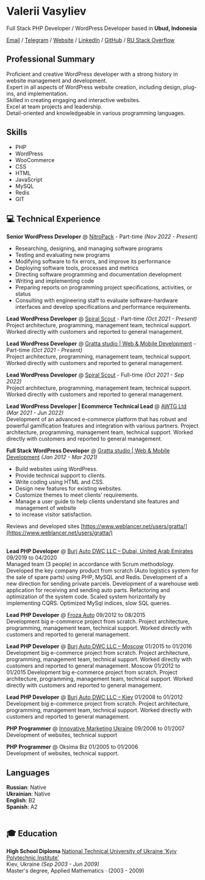 # Valerii Vasyliev

Full Stack PHP Developer / WordPress Developer based in <b>Ubud, Indonesia</b> <br>

[Email](mailto:hello@valera.codes)  / [Telegram](https://t.me/ValeriiVasyliev)  / [Website](https://valera.codes/) / [LinkedIn](https://www.linkedin.com/in/vvasyliev/) / [GitHub](https://github.com/ValeriiVasyliev) / [RU Stack Overflow](https://ru.stackoverflow.com/users/306230/valerii-vasiliev) 

## Professional Summary

Proficient and creative WordPress developer with a strong history in website management and development. <br>
Expert in all aspects of WordPress website creation, including design, plug-ins, and implementation.<br>
Skilled in creating engaging and interactive websites.<br>
Excel at team projects and leadership.<br>
Detail-oriented and knowledgeable in various programming languages.<br>

## Skills

  - PHP
  - WordPress
  - WooCommerce
  - CSS
  - HTML
  - JavaScript
  - MySQL
  - Redis
  - GIT

## 💻 Technical Experience

**Senior WordPress Developer** @ [NitroPack](https://nitropack.io/) - Part-time _(Nov 2022 - Present)_ <br>
- Researching, designing, and managing software programs
- Testing and evaluating new programs
- Modifying software to fix errors, and improve its performance
- Deploying software tools, processes and metrics
- Directing software programming and documentation development
- Writing and implementing code
- Preparing reports on programming project specifications, activities, or status
- Consulting with engineering staff to evaluate software-hardware interfaces and develop specifications and performance requirements.

**Lead WordPress Developer** @ [Spiral Scout](https://spiralscout.com/) - Part-time _(Oct 2021 - Present)_ <br>
Project architecture, programming, management team, technical support. Worked directly with customers and reported to general management. 

**Lead WordPress Developer** @ [Gratta studio | Web & Mobile Development](https://gratta.pro/) - Part-time _(Oct 2021 - Present)_ <br>
Project architecture, programming, management team, technical support. Worked directly with customers and reported to general management. 

**Lead WordPress Developer** @ [Spiral Scout](https://spiralscout.com/) - Full-time  _(Oct 2021 - Sep 2022)_ <br>
Project architecture, programming, management team, technical support. Worked directly with customers and reported to general management. 

**Lead WordPress Developer | Ecommerce Technical Lead** @ [AWTG Ltd](https://awtg.co.uk/)  _(Mar 2021 - Jun 2022)_ <br>
Development of an advanced e-commerce platform that has robust and powerful gamification features and integration with various partners.
Project architecture, programming, management team, technical support. Worked directly with customers and reported to general management. 

**Full Stack WordPress Developer** @ [Gratta studio | Web & Mobile Development](https://gratta.pro/)  _(Jan 2012 - Mar 2021)_ <br>
  - Build websites using WordPress.
  - Provide technical support to clients.
  - Write coding using HTML and CSS.
  - Design new features for existing websites.
  - Customize themes to meet clients’ requirements.
  - Manage a user guide to help clients understand site features and management of website
  - to increase visitor satisfaction.
  
Reviews and developed sites [https://www.weblancer.net/users/gratta/](https://www.weblancer.net/users/gratta/)<br><br>

**Lead PHP Developer**  @ [Burj Auto DWC LLC – Dubai, United Arab Emirates](https://burauto.com/) 09/2019 to 04/2020 <br>
Managed team (3 people) in accordance with Scrum methodology. Developed the key company
product from scratch (Auto logistics system for the sale of spare parts) using PHP, MySQL and
Redis. Development of a new direction for sending private parcels. Development of a
warehouse web application for receiving and sending auto parts. Refactoring and optimization
of the system code. Scaled system horizontally by implementing CQRS. Optimized MySql
indices, slow SQL queries.

**Lead PHP Developer**  @ [Froza Auto](https://froza.ru/) 09/2012 to 08/2015 <br>
Development big e-commerce project from scratch. Project architecture, programming,
management team, technical support.
Worked directly with customers and reported to general management.

**Lead PHP Developer**  @ [Burj Auto DWC LLC – Moscow](https://burauto.com/)  01/2015 to 01/2016 <br>
Development big e-commerce project from scratch.
Project architecture, programming, management team, technical support.
Worked directly with customers and reported to general management.
Moscow 01/2012 to 01/2015
Development big e-commerce project from scratch.
Project architecture, programming, management team, technical support.
Worked directly with customers and reported to general management.

**Lead PHP Developer**  @ [Burj Auto DWC LLC – Kiev](https://burauto.com/) 01/2008 to 01/2012 <br>
Development big e-commerce project from scratch.
Project architecture, programming, management team, technical support.
Worked directly with customers and reported to general management.

**PHP Programmer** @ [Innovative Marketing Ukraine](https://www.linkedin.com/company/innovative-marketing-ukraine/) 09/2006 to 01/2007 <br>
Development of websites, technical support

**PHP Programmer** @ Oksima Biz 01/2005 to 01/2006 <br>
Development of websites, technical support.

## Languages

**Russian**: Native <br>
**Ukrainian**: Native <br>
**English**: B2 <br>
**Spanish**: A2
<br><br>

## 🎓 Education

**High School Diploma** 
[National Technical University of Ukraine 'Kyiv Polytechnic Institute'](https://kpi.ua/en) <br>
Kiev, Ukraine _(Sep 2003 - Jun 2009)_ <br>
Master's degree, Applied Mathematics · (2003 - 2009)
